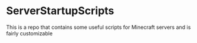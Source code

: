 # ServerStartupScripts
This is a repo that contains some useful scripts for Minecraft servers and is fairly customizable

